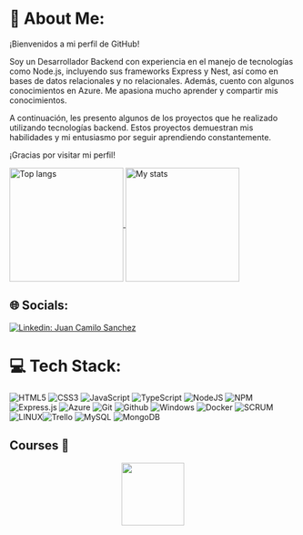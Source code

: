 # 💫 About Me:
¡Bienvenidos a mi perfil de GitHub!

Soy un Desarrollador Backend con experiencia en el manejo de tecnologías como Node.js, incluyendo sus frameworks Express y Nest, así como en bases de datos relacionales y no relacionales. Además, cuento con algunos conocimientos en Azure. Me apasiona mucho aprender y compartir mis conocimientos.

A continuación, les presento algunos de los proyectos que he realizado utilizando tecnologías backend. Estos proyectos demuestran mis habilidades y mi entusiasmo por seguir aprendiendo constantemente.

¡Gracias por visitar mi perfil!

<a href="https://github.com/anuraghazra/github-readme-stats">
  <img height=200 align="center" src="https://github-readme-stats.vercel.app/api/top-langs/?username=Juan-Camilo-Sanchez-Echeverri&hide_progress=true&hide=java" alt="Top langs" />
</a>
<a href="https://github.com/anuraghazra/convoychat">
  <img height=200 align="center" src="https://github-readme-stats-git-master-doguedogue.vercel.app/api?username=Juan-Camilo-Sanchez-Echeverri&show_icons=true&hide_border=1&theme=tokyonight&card_width=100" alt="My stats" />
</a> 




## 🌐 Socials:
[![Linkedin: Juan Camilo Sanchez](https://img.shields.io/badge/-Juan--Camilo--Sanchez-blue?style=flat-square&logo=Linkedin&logoColor=white&link=https://www.linkedin.com/in/juan-camilo-sanchez-echeverri/)](https://www.linkedin.com/in/juan-camilo-sanchez-echeverri/)

# 💻 Tech Stack:
![HTML5](https://img.shields.io/badge/html5-%23E34F26.svg?style=for-the-badge&logo=html5&logoColor=white)
![CSS3](https://img.shields.io/badge/CSS3-%231572B6.svg?style=for-the-badge&logo=css3&logoColor=white)
![JavaScript](https://img.shields.io/badge/javascript-%23323330.svg?style=for-the-badge&logo=javascript&logoColor=%23F7DF1E) 
![TypeScript](https://img.shields.io/badge/TypeScript-007ACC?style=for-the-badge&logo=TypeScript&logoColor=white)
![NodeJS](https://img.shields.io/badge/node.js-6DA55F?style=for-the-badge&logo=node.js&logoColor=white) 
![NPM](https://img.shields.io/badge/NPM-%23000000.svg?style=for-the-badge&logo=npm&logoColor=white) 
![Express.js](https://img.shields.io/badge/express.js-%23404d59.svg?style=for-the-badge&logo=express&logoColor=%2361DAFB) 
![Azure](https://img.shields.io/badge/azure-%230072C6.svg?style=for-the-badge&logo=azure-devops&logoColor=white)
![Git](https://img.shields.io/badge/Git-E44C30?style=for-the-badge&logo=git&logoColor=white)
![Github](https://img.shields.io/badge/GitHub-100000?style=for-the-badge&logo=github&logoColor=white)
![Windows](https://img.shields.io/badge/Windows-0078D6?style=for-the-badge&logo=windows&logoColor=white)
![Docker](https://img.shields.io/badge/Docker-gray.svg?&style=for-the-badge&logo=Docker&logoColor=blue)
![SCRUM](https://img.shields.io/badge/-SCRUM-blue?style=for-the-badge&logo=scrumalliance&logoColor=white)
![LINUX](https://img.shields.io/badge/Linux-FCC624?style=for-the-badge&logo=linux&logoColor=black)![Trello](https://img.shields.io/badge/Trello-%23026AA7.svg?style=for-the-badge&logo=Trello&logoColor=white)
![MySQL](https://img.shields.io/badge/mysql-%2300f.svg?style=for-the-badge&logo=mysql&logoColor=white)
![MongoDB](https://img.shields.io/badge/MongoDB-4EA94B?style=for-the-badge&logo=mongodb&logoColor=white)

## Courses 📖
    
<div align="center">    
<a href="https://app.aluracursos.com/program/certificate/35f8c83b-21db-4103-b0f4-dde0b661f565" target="_blank"><img aling="center" width="110" height="110" src="https://user-images.githubusercontent.com/23409026/219407470-9262958a-1624-49be-b014-047eeef334b8.png">  
</div>
